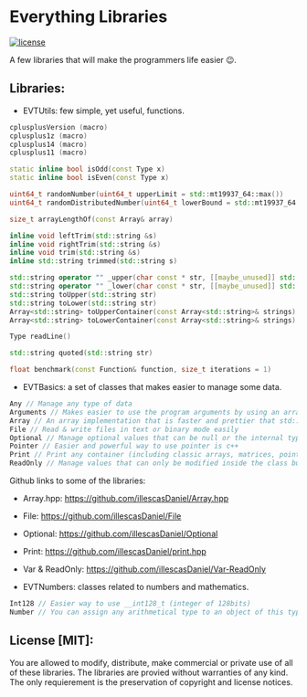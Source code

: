 # Everything Libraries

[![license](https://img.shields.io/github/license/mashape/apistatus.svg?maxAge=2592000)](https://github.com/illescasDaniel/EverythingLibs/blob/master/LICENCE)

A few libraries that will make the programmers life easier 😉.

Libraries:
----------

- EVTUtils: few simple, yet useful, functions.

```c++
cplusplusVersion (macro)
cplusplus1z (macro)
cplusplus14 (macro)
cplusplus11 (macro)

static inline bool isOdd(const Type x)
static inline bool isEven(const Type x)

uint64_t randomNumber(uint64_t upperLimit = std::mt19937_64::max())
uint64_t randomDistributedNumber(uint64_t lowerBound = std::mt19937_64::min(), uint64_t upperBound = std::mt19937_64::max())

size_t arrayLengthOf(const Array& array)

inline void leftTrim(std::string &s)
inline void rightTrim(std::string &s)
inline void trim(std::string &s)
inline std::string trimmed(std::string s)

std::string operator "" _upper(char const * str, [[maybe_unused]] std::size_t size)
std::string operator "" _lower(char const * str, [[maybe_unused]] std::size_t size)
std::string toUpper(std::string str)
std::string toLower(std::string str)
Array<std::string> toUpperContainer(const Array<std::string>& strings)
Array<std::string> toLowerContainer(const Array<std::string>& strings)

Type readLine()

std::string quoted(std::string str)

float benchmark(const Function& function, size_t iterations = 1)
```

- EVTBasics: a set of classes that makes easier to manage some data.

```c++
Any // Manage any type of data
Arguments // Makes easier to use the program arguments by using an array
Array // An array implementation that is faster and prettier that std::vector
File // Read & write files in text or binary mode easily
Optional // Manage optional values that can be null or the internal type
Pointer // Easier and powerful way to use pointer is c++
Print // Print any container (including classic arrays, matrices, pointer arrays...)
ReadOnly // Manage values that can only be modified inside the class but can be accesed outside of it
```

Github links to some of the libraries:
- Array.hpp: https://github.com/illescasDaniel/Array.hpp
- File: https://github.com/illescasDaniel/File
- Optional: https://github.com/illescasDaniel/Optional
- Print: https://github.com/illescasDaniel/print.hpp
- Var & ReadOnly: https://github.com/illescasDaniel/Var-ReadOnly


- EVTNumbers: classes related to numbers and mathematics.

```c++
Int128 // Easier way to use __int128_t (integer of 128bits)
Number // You can assign any arithmetical type to an object of this type
```

License [MIT]:
----------

You are allowed to modify, distribute, make commercial or private use of all of these libraries.
The libraries are provied without warranties of any kind.
The only requierement is the preservation of copyright and license notices.
